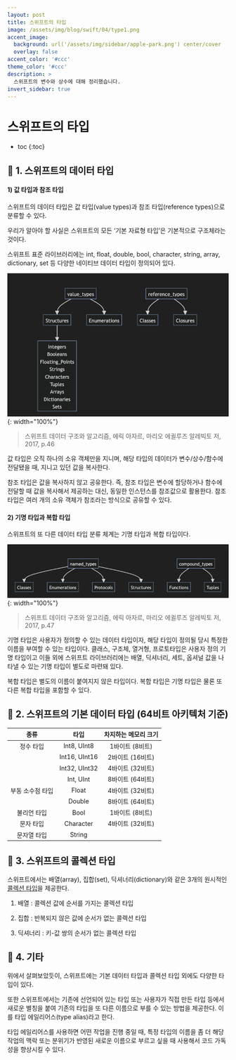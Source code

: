 ```yaml
---
layout: post
title: 스위프트의 타입
image: /assets/img/blog/swift/04/type1.png
accent_image: 
  background: url('/assets/img/sidebar/apple-park.png') center/cover
  overlay: false
accent_color: '#ccc'
theme_color: '#ccc'
description: >
  스위프트의 변수와 상수에 대해 정리했습니다.
invert_sidebar: true
---
```


# 스위프트의 타입

* toc
{:toc}


## 📙 1. 스위프트의 데이터 타입

#### 1) 값 타입과 참조 타입

스위프트의 데이터 타입은 값 타입(value types)과 참조 타입(reference types)으로 분류할 수 있다.

우리가 알아야 할 사실은 스위프트의 모든 ‘기본 자료형 타입’은 기본적으로 구조체라는 것이다.

스위프트 표준 라이브러리에는 int, float, double, bool, character, string, array, dictionary, set 등 다양한 네이티브 데이터 타입이 정의되어 있다.

![type1](/assets/img/blog/swift/04/type1.png){: width="100%"}
> 스위프트 데이터 구조와 알고리즘, 에릭 아자르, 마리오 에귈루즈 알레빅토 저, 2017, p.46

값 타입은 오직 하나의 소유 객체만을 지니며, 해당 타입의 데이터가 변수/상수/함수에 전달됐을 때, 지니고 있던 값을 복사한다.

참조 타입은 값을 복사하지 않고 공유한다. 즉, 참조 타입은 변수에 할당하거나 함수에 전달할 때 값을 복사해서 제공하는 대신, 동일한 인스턴스를 참조값으로 활용한다. 참조 타입은 여러 개의 소유 객체가 참조라는 방식으로 공유할 수 있다.

#### 2) 기명 타입과 복합 타입

스위프트의 또 다른 데이터 타입 분류 체계는 기명 타입과 복합 타입이다.

![type2](/assets/img/blog/swift/04/type2.png){: width="100%"}
> 스위프트 데이터 구조와 알고리즘, 에릭 아자르, 마리오 에귈루즈 알레빅토 저, 2017, p.47

기명 타입은 사용자가 정의할 수 있는 데이터 타입이자, 해당 타입이 정의될 당시 특정한 이름을 부여할 수 있는 타입이다. 클래스, 구조체, 열거형, 프로토타입은 사용자 정의 기명 타입이고 이들 외에 스위프트 라이브러리에는 배열, 딕셔너리, 세트, 옵셔널 값을 나타낼 수 있는 기명 타입이 별도로 마련돼 있다.

복합 타입은 별도의 이름이 붙여지지 않은 타입이다. 복합 타입은 기명 타입은 물론 또 다른 복합 타입을 포함할 수 있다.


## 📙 2. 스위프트의 기본 데이터 타입 (64비트 아키텍처 기준)

|종류|타입|차지하는 메모리 크기|
|:-----:|:-----:|:-----:|
|정수 타입|Int8, UInt8|1바이트 (8비트)|
||Int16, UInt16|2바이트 (16비트)|
||Int32, UInt32|4바이트 (32비트)|
||Int, UInt|8바이트 (64비트)|
|부동 소수점 타입|Float|4바이트 (32비트)|
||Double|8바이트 (64비트)|
|불리언 타입|Bool|1바이트 (8비트)|
|문자 타입|Character|4바이트 (32비트)|
|문자열 타입|String||


## 📙 3. 스위프트의 콜렉션 타입

스위프트에서는 배열(array), 집합(set), 딕셔너리(dictionary)와 같은 3개의 원시적인 [콜렉션 타입](https://developer.apple.com/documentation/swift/collections)을 제공한다.

1. 배열 :  콜렉션 값에 순서를 가지는 콜렉션 타입

2. 집합 :  반복되지 않은 값에 순서가 없는 콜렉션 타입

3. 딕셔너리 :  키-값 쌍의 순서가 없는 콜렉션 타입


## 📙 4. 기타

위에서 살펴보았듯이, 스위프트에는 기본 데이터 타입과 콜렉션 타입 외에도 다양한 타입이 있다.

또한 스위프트에서는 기존에 선언되어 있는 타입 또는 사용자가 직접 만든 타입 등에서 새로운 별칭을 붙여 기존의 타입을 또 다른 이름으로 부를 수 있는 방법을 제공한다. 이를 타입 에일리어스(type alias)라고 한다.

타입 에일리어스를 사용하면 어떤 작업을 진행 중일 때, 특정 타입의 이름을 좀 더 해당 작업의 맥락 또는 분위기가 반영된 새로운 이름으로 부르고 싶을 때 사용해서 코드 가독성을 향상시킬 수 있다.
